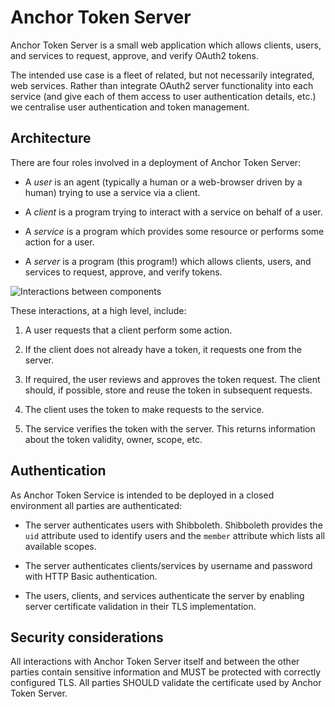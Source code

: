 Anchor Token Server
===================

Anchor Token Server is a small web application which allows clients, users, and
services to request, approve, and verify OAuth2 tokens.

The intended use case is a fleet of related, but not necessarily integrated,
web services. Rather than integrate OAuth2 server functionality into each
service (and give each of them access to user authentication details, etc.) we
centralise user authentication and token management.

Architecture
------------

There are four roles involved in a deployment of Anchor Token Server:

- A *user* is an agent (typically a human or a web-browser driven by a human)
trying to use a service via a client.

- A *client* is a program trying to interact with a service on behalf of
a user.

- A *service* is a program which provides some resource or performs some action
for a user.

- A *server* is a program (this program!) which allows clients, users, and
services to request, approve, and verify tokens.

![Interactions between components][diagram:interactions]

These interactions, at a high level, include:

1. A user requests that a client perform some action.

2. If the client does not already have a token, it requests one from the
server.

3. If required, the user reviews and approves the token request. The client
should, if possible, store and reuse the token in subsequent requests.

4. The client uses the token to make requests to the service.

5. The service verifies the token with the server. This returns information
about the token validity, owner, scope, etc.

Authentication
--------------

As Anchor Token Service is intended to be deployed in a closed environment all
parties are authenticated:

- The server authenticates users with Shibboleth. Shibboleth provides the `uid`
attribute used to identify users and the `member` attribute which lists all
available scopes.

- The server authenticates clients/services by username and password with HTTP
Basic authentication.

- The users, clients, and services authenticate the server by enabling server
certificate validation in their TLS implementation.

Security considerations
-----------------------

All interactions with Anchor Token Server itself and between the other parties
contain sensitive information and MUST be protected with correctly configured
TLS. All parties SHOULD validate the certificate used by Anchor Token Server.

[diagram:interactions]: https://raw.githubusercontent.com/anchor/anchor-token-server/master/docs/architecture.png
